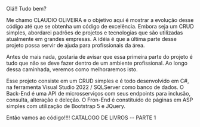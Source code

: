 Olá!! Tudo bem?

Me chamo CLAUDIO OLIVEIRA e o objetivo aqui é mostrar a evolução desse código até que se obtenha um código de excelência. Embora seja um CRUD simples, abordarei padrões de projetos e tecnologias que são utilizadas atualmente em grandes empresas. A idéia é que a última parte desse projeto possa servir de ajuda para profissionais da área.

Antes de mais nada, gostaria de avisar que essa primeira parte do projeto é tudo que não se deve fazer dentro de um ambiente profissional. Ao longo dessa caminhada, veremos como melhoraremos isto.

Esse projeto consiste em um CRUD simples e é todo desenvolvido em C#, na ferramenta Visual Studio 2022 / SQLServer como banco de dados. O Back-End é uma API de microsserviços com seus endpoints para inclusão, consulta, alteração e deleção. O Fron-End é constituído de páginas em ASP simples com utilização de Bootstrap 5 e JQuery.

Então vamos ao código!!!! CATALOGO DE LIVROS -- PARTE 1
